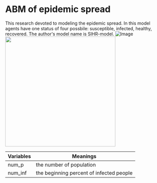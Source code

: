 # ABM of epidemic spread
This research devoted to modeling the epidemic spread. In this model agents have one status of four possbile: susceptible, infected, healthy, recovered. The author's model name is SIHR-model.
![Image](C:/Users/kirill/Pictures/Screenshots/step_1.png)
 <img src="C:\Users\kirill\Pictures\Screenshots\step_1.png" width="350">

Variables|Meanings
---|---
num_p|the number of population
num_inf|the beginning percent of infected people

